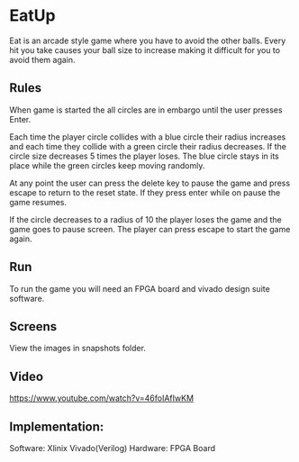 # EatUp

Eat is an arcade style game where you have to avoid the other balls. Every hit you take causes your ball size to increase making it difficult for you to avoid them again.

## Rules
When game is started the all circles are in embargo until the user presses Enter.

Each time the player circle collides with a blue circle their radius increases and each time they collide with a green circle their radius decreases. If the circle size decreases 5 times the player loses. The blue circle stays in its place while the green circles keep moving randomly.

At any point the user can press the delete key to pause the game and press escape to return to the reset state. If they press enter while on pause the game resumes.

If the circle decreases to a radius of 10 the player loses the game and the game goes to pause screen. The player can press escape to start the game again.

## Run

To run the game you will need an FPGA board and vivado design suite software.

## Screens

View the images in snapshots folder.

## Video

https://www.youtube.com/watch?v=46foIAfIwKM

## Implementation:

Software: Xlinix Vivado(Verilog)
Hardware: FPGA Board
